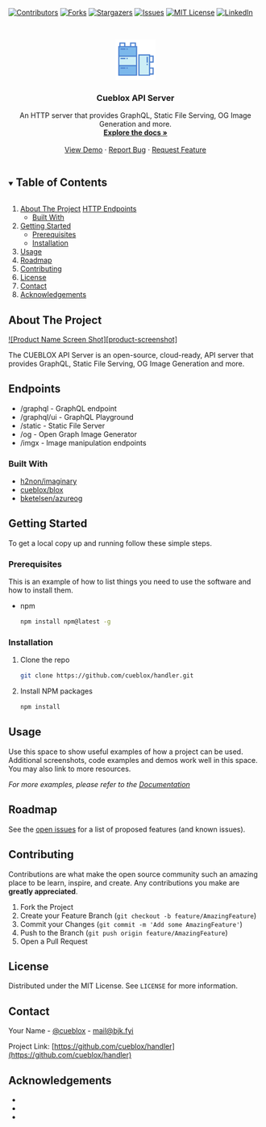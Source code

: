 <!-- PROJECT SHIELDS -->
<!--
*** I'm using markdown "reference style" links for readability.
*** Reference links are enclosed in brackets [ ] instead of parentheses ( ).
*** See the bottom of this document for the declaration of the reference variables
*** for contributors-url, forks-url, etc. This is an optional, concise syntax you may use.
*** https://www.markdownguide.org/basic-syntax/#reference-style-links
-->
[![Contributors][contributors-shield]][contributors-url]
[![Forks][forks-shield]][forks-url]
[![Stargazers][stars-shield]][stars-url]
[![Issues][issues-shield]][issues-url]
[![MIT License][license-shield]][license-url]
[![LinkedIn][linkedin-shield]][linkedin-url]



<!-- PROJECT LOGO -->
<br />
<p align="center">
  <a href="https://github.com/cueblox/handler">
    <img src="images/cueblox-logo.svg" alt="Logo" width="80" height="80">
  </a>

  <h3 align="center">Cueblox API Server</h3>

  <p align="center">
    An HTTP server that provides GraphQL, Static File Serving, OG Image Generation and more.
    <br />
    <a href="https://github.com/cueblox/handler"><strong>Explore the docs »</strong></a>
    <br />
    <br />
    <a href="https://github.com/cueblox/handler">View Demo</a>
    ·
    <a href="https://github.com/cueblox/handler/issues">Report Bug</a>
    ·
    <a href="https://github.com/cueblox/handler/issues">Request Feature</a>
  </p>
</p>



<!-- TABLE OF CONTENTS -->
<details open="open">
  <summary><h2 style="display: inline-block">Table of Contents</h2></summary>
  <ol>
    <li>
      <a href="#about-the-project">About The Project</a>
	  <a href="#endpoints">HTTP Endpoints</a>
      <ul>
        <li><a href="#built-with">Built With</a></li>
      </ul>
    </li>
    <li>
      <a href="#getting-started">Getting Started</a>
      <ul>
        <li><a href="#prerequisites">Prerequisites</a></li>
        <li><a href="#installation">Installation</a></li>
      </ul>
    </li>
    <li><a href="#usage">Usage</a></li>
    <li><a href="#roadmap">Roadmap</a></li>
    <li><a href="#contributing">Contributing</a></li>
    <li><a href="#license">License</a></li>
    <li><a href="#contact">Contact</a></li>
    <li><a href="#acknowledgements">Acknowledgements</a></li>
  </ol>
</details>



<!-- ABOUT THE PROJECT -->
## About The Project

[![Product Name Screen Shot][product-screenshot]](https://example.com)

The CUEBLOX API Server is an open-source, cloud-ready, API server that provides GraphQL, Static File Serving, OG Image Generation and more.

## Endpoints

* /graphql - GraphQL endpoint
* /graphql/ui - GraphQL Playground
* /static - Static File Server
* /og - Open Graph Image Generator
* /imgx - Image manipulation endpoints

### Built With

* [h2non/imaginary](https://github.com/h2non/imaginary)
* [cueblox/blox](https://github.com/cueblox/blox)
* [bketelsen/azureog](https://github.com/bketelsen/azureog)



<!-- GETTING STARTED -->
## Getting Started

To get a local copy up and running follow these simple steps.

### Prerequisites

This is an example of how to list things you need to use the software and how to install them.
* npm
  ```sh
  npm install npm@latest -g
  ```

### Installation

1. Clone the repo
   ```sh
   git clone https://github.com/cueblox/handler.git
   ```
2. Install NPM packages
   ```sh
   npm install
   ```



<!-- USAGE EXAMPLES -->
## Usage

Use this space to show useful examples of how a project can be used. Additional screenshots, code examples and demos work well in this space. You may also link to more resources.

_For more examples, please refer to the [Documentation](https://example.com)_



<!-- ROADMAP -->
## Roadmap

See the [open issues](https://github.com/cueblox/handler/issues) for a list of proposed features (and known issues).



<!-- CONTRIBUTING -->
## Contributing

Contributions are what make the open source community such an amazing place to be learn, inspire, and create. Any contributions you make are **greatly appreciated**.

1. Fork the Project
2. Create your Feature Branch (`git checkout -b feature/AmazingFeature`)
3. Commit your Changes (`git commit -m 'Add some AmazingFeature'`)
4. Push to the Branch (`git push origin feature/AmazingFeature`)
5. Open a Pull Request



<!-- LICENSE -->
## License

Distributed under the MIT License. See `LICENSE` for more information.



<!-- CONTACT -->
## Contact

Your Name - [@cueblox](https://twitter.com/cueblox) - mail@bjk.fyi

Project Link: [https://github.com/cueblox/handler](https://github.com/cueblox/handler)



<!-- ACKNOWLEDGEMENTS -->
## Acknowledgements

* []()
* []()
* []()





<!-- MARKDOWN LINKS & IMAGES -->
<!-- https://www.markdownguide.org/basic-syntax/#reference-style-links -->
[contributors-shield]: https://img.shields.io/github/contributors/cueblox/repo.svg?style=for-the-badge
[contributors-url]: https://github.com/cueblox/repo/graphs/contributors
[forks-shield]: https://img.shields.io/github/forks/cueblox/repo.svg?style=for-the-badge
[forks-url]: https://github.com/cueblox/repo/network/members
[stars-shield]: https://img.shields.io/github/stars/cueblox/repo.svg?style=for-the-badge
[stars-url]: https://github.com/cueblox/repo/stargazers
[issues-shield]: https://img.shields.io/github/issues/cueblox/repo.svg?style=for-the-badge
[issues-url]: https://github.com/cueblox/repo/issues
[license-shield]: https://img.shields.io/github/license/cueblox/repo.svg?style=for-the-badge
[license-url]: https://github.com/cueblox/repo/blob/master/LICENSE.txt
[linkedin-shield]: https://img.shields.io/badge/-LinkedIn-black.svg?style=for-the-badge&logo=linkedin&colorB=555
[linkedin-url]: https://linkedin.com/in/cueblox